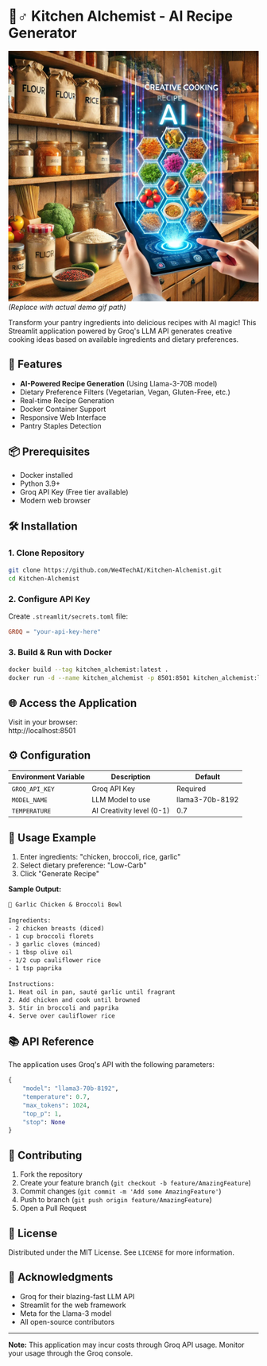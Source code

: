 # 🧙♂️ Kitchen Alchemist - AI Recipe Generator

![Demo](assets/banner.png) 
*(Replace with actual demo gif path)*

Transform your pantry ingredients into delicious recipes with AI magic! This Streamlit application powered by Groq's LLM API generates creative cooking ideas based on available ingredients and dietary preferences.

## 🚀 Features
- **AI-Powered Recipe Generation** (Using Llama-3-70B model)
- Dietary Preference Filters (Vegetarian, Vegan, Gluten-Free, etc.)
- Real-time Recipe Generation
- Docker Container Support
- Responsive Web Interface
- Pantry Staples Detection

## 📦 Prerequisites
- Docker installed
- Python 3.9+
- Groq API Key (Free tier available)
- Modern web browser

## 🛠️ Installation

### 1. Clone Repository
```bash
git clone https://github.com/We4TechAI/Kitchen-Alchemist.git
cd Kitchen-Alchemist
```

### 2. Configure API Key
Create `.streamlit/secrets.toml` file:
```toml
GROQ = "your-api-key-here"
```

### 3. Build & Run with Docker
```bash
docker build --tag kitchen_alchemist:latest .
docker run -d --name kitchen_alchemist -p 8501:8501 kitchen_alchemist:latest
```

## 🌐 Access the Application
Visit in your browser:  
http://localhost:8501

## ⚙️ Configuration
| Environment Variable | Description                     | Default               |
|-----------------------|---------------------------------|-----------------------|
| `GROQ_API_KEY`        | Groq API Key                    | Required              |
| `MODEL_NAME`          | LLM Model to use                | llama3-70b-8192       |
| `TEMPERATURE`         | AI Creativity level (0-1)       | 0.7                   |

## 🍳 Usage Example
1. Enter ingredients: "chicken, broccoli, rice, garlic"
2. Select dietary preference: "Low-Carb"
3. Click "Generate Recipe"

**Sample Output:**
```
🍗 Garlic Chicken & Broccoli Bowl

Ingredients:
- 2 chicken breasts (diced)
- 1 cup broccoli florets
- 3 garlic cloves (minced)
- 1 tbsp olive oil
- 1/2 cup cauliflower rice
- 1 tsp paprika

Instructions:
1. Heat oil in pan, sauté garlic until fragrant
2. Add chicken and cook until browned
3. Stir in broccoli and paprika
4. Serve over cauliflower rice
```

## 📚 API Reference
The application uses Groq's API with the following parameters:
```python
{
    "model": "llama3-70b-8192",
    "temperature": 0.7,
    "max_tokens": 1024,
    "top_p": 1,
    "stop": None
}
```


## 🤝 Contributing
1. Fork the repository
2. Create your feature branch (`git checkout -b feature/AmazingFeature`)
3. Commit changes (`git commit -m 'Add some AmazingFeature'`)
4. Push to branch (`git push origin feature/AmazingFeature`)
5. Open a Pull Request

## 📄 License
Distributed under the MIT License. See `LICENSE` for more information.

## 🙏 Acknowledgments
- Groq for their blazing-fast LLM API
- Streamlit for the web framework
- Meta for the Llama-3 model
- All open-source contributors

---

**Note:** This application may incur costs through Groq API usage. Monitor your usage through the Groq console.
```

